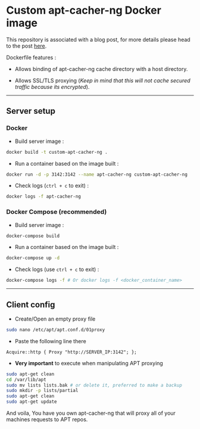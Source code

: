 # Custom apt-cacher-ng Docker image

This repository is associated with a blog post, for more details please head to the post [here](https://razinj.dev/build-and-run-apt-cacher-ng-proxy-in-docker).

Dockerfile features :

- Allows binding of apt-cacher-ng cache directory with a host directory.

- Allows SSL/TLS proxying (_Keep in mind that this will not cache secured traffic because its encrypted_).

---

## **Server setup**

### **Docker**

- Build server image :

```bash
docker build -t custom-apt-cacher-ng .
```

- Run a container based on the image built :

```bash
docker run -d -p 3142:3142 --name apt-cacher-ng custom-apt-cacher-ng
```

- Check logs (`ctrl + c` to exit) :

```bash
docker logs -f apt-cacher-ng
```

### **Docker Compose (recommended)**

- Build server image :

```bash
docker-compose build
```

- Run a container based on the image built :

```bash
docker-compose up -d
```

- Check logs (use `ctrl + c` to exit) :

```bash
docker-compose logs -f # Or docker logs -f <docker_container_name>
```

---

## Client config

- Create/Open an empty proxy file

```bash
sudo nano /etc/apt/apt.conf.d/01proxy
```

- Paste the following line there

`Acquire::http { Proxy "http://SERVER_IP:3142"; };`

- **Very important** to execute when manipulating APT proxying

```bash
sudo apt-get clean
cd /var/lib/apt
sudo mv lists lists.bak # or delete it, preferred to make a backup
sudo mkdir -p lists/partial
sudo apt-get clean
sudo apt-get update
```

And voila, You have you own apt-cacher-ng that will proxy all of your machines requests to APT repos.
